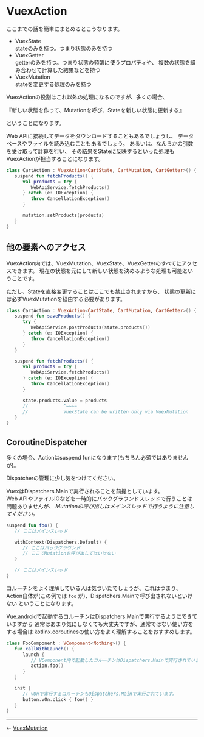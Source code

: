 
VuexAction
================================================================================

ここまでの話を簡単にまとめるとこうなります。

- VuexState  
    stateのみを持つ。つまり状態のみを持つ
- VuexGetter  
    getterのみを持つ。つまり状態の頻繁に使うプロパティや、
    複数の状態を組み合わせて計算した結果などを持つ
- VuexMutation  
    stateを変更する処理のみを持つ

VuexActionの役割はこれ以外の処理になるのですが、多くの場合、

『新しい状態を作って、Mutationを呼び、Stateを新しい状態に更新する』

ということになります。

Web APIに接続してデータをダウンロードすることもあるでしょうし、
データベースやファイルを読み込むこともあるでしょう。
あるいは、なんらかの引数を受け取って計算を行い、
その結果をStateに反映するといった処理もVuexActionが担当することになります。

```kotlin
class CartAction : VuexAction<CartState, CartMutation, CartGetter>() {
   suspend fun fetchProducts() {
      val products = try {
         WebApiService.fetchProducts()
      } catch (e: IOException) {
         throw CancellationException()
      }

      mutation.setProducts(products)
   }
}
```


他の要素へのアクセス
--------------------------------------------------------------------------------

VuexAction内では、VuexMutation、VuexState、VuexGetterのすべてにアクセスできます。
現在の状態を元にして新しい状態を決めるような処理も可能ということです。  

ただし、Stateを直接変更することはここでも禁止されますから、
状態の更新には必ずVuexMutationを経由する必要があります。
```kotlin
class CartAction : VuexAction<CartState, CartMutation, CartGetter>() {
   suspend fun saveProducts() {
      try {
         WebApiService.postProducts(state.products())
      } catch (e: IOException) {
         throw CancellationException()
      }
   }

   suspend fun fetchProducts() {
      val products = try {
         WebApiService.fetchProducts()
      } catch (e: IOException) {
         throw CancellationException()
      }

      state.products.value = products
      //             ^~~~~
      //             VuexState can be written only via VuexMutation
   }
}
```


CoroutineDispatcher
--------------------------------------------------------------------------------

多くの場合、Actionはsuspend funになります(もちろん必須ではありませんが)。

Dispatcherの管理に少し気をつけてください。

VuexはDispatchers.Mainで実行されることを前提としています。  
Web APIやファイルIOなどを一時的にバックグラウンドスレッドで行うことは問題ありませんが、
*Mutationの呼び出しはメインスレッドで行うように注意してください。*

```kotlin
suspend fun foo() {
   // ここはメインスレッド

   withContext(Dispatchers.Default) {
      // ここはバックグラウンド
      // ここでMutationを呼び出してはいけない
   }

   // ここはメインスレッド
}
```
コルーチンをよく理解している人は気づいたでしょうが、これはつまり、
Action自体が(この例では `foo` が)、Dispatchers.Mainで呼び出されないといけない
ということになります。

Vue.androidで起動するコルーチンはDispatchers.Mainで実行するようにできていますから
通常はあまり気にしなくても大丈夫ですが、通常ではない使い方をする場合は
kotlinx.coroutinesの使い方をよく理解することをおすすめします。
```kotlin
class FooComponent : VComponent<Nothing>() {
   fun callWithLaunch() {
      launch {
         // VComponent内で起動したコルーチンはDispatchers.Mainで実行されています。
         action.foo()
      }
   }

   init {
      // vOnで実行するコルーチンもDispatchers.Mainで実行されています。
      button.vOn.click { foo() }
   }
}
```


* * * * * * * * * * * * * * * * * * * * * * * * * * * * * * * * * * * * * * * *

← [VuexMutation](VuexMutations.md)

